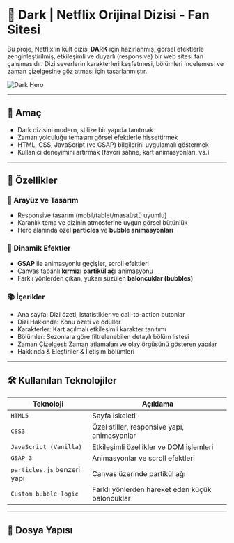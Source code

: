 # 🌌 Dark | Netflix Orijinal Dizisi - Fan Sitesi

Bu proje, Netflix'in kült dizisi **DARK** için hazırlanmış, görsel efektlerle zenginleştirilmiş, etkileşimli ve duyarlı (responsive) bir web sitesi fan çalışmasıdır. Dizi severlerin karakterleri keşfetmesi, bölümleri incelemesi ve zaman çizelgesine göz atması için tasarlanmıştır.

![Dark Hero](https://dark.netflix.io/share/global.png)

---

## 🎯 Amaç

- Dark dizisini modern, stilize bir yapıda tanıtmak
- Zaman yolculuğu temasını görsel efektlerle hissettirmek
- HTML, CSS, JavaScript (ve GSAP) bilgilerini uygulamalı göstermek
- Kullanıcı deneyimini artırmak (favori sahne, kart animasyonları, vs.)

---

## 🚀 Özellikler

### 🎨 Arayüz ve Tasarım
- Responsive tasarım (mobil/tablet/masaüstü uyumlu)
- Karanlık tema ve dizinin atmosferine uygun görsel bütünlük
- Hero alanında özel **particles** ve **bubble animasyonları**

### 🔮 Dinamik Efektler
- **GSAP** ile animasyonlu geçişler, scroll efektleri
- Canvas tabanlı **kırmızı partikül ağı** animasyonu
- Farklı yönlerden çıkan, yukarı süzülen **baloncuklar (bubbles)**

### 📚 İçerikler
- Ana sayfa: Dizi özeti, istatistikler ve call-to-action butonlar
- Dizi Hakkında: Konu özeti ve ödüller
- Karakterler: Kart açılmalı etkileşimli karakter tanıtımı
- Bölümler: Sezonlara göre filtrelenebilen detaylı bölüm listesi
- Zaman Çizelgesi: Zaman atlamaları ve olay örgüsünü gösteren yapılar
- Hakkında & Eleştiriler & İletişim bölümleri

---

## 🛠️ Kullanılan Teknolojiler

| Teknoloji | Açıklama |
|----------|----------|
| `HTML5` | Sayfa iskeleti |
| `CSS3` | Özel stiller, responsive yapı, animasyonlar |
| `JavaScript (Vanilla)` | Etkileşimli özellikler ve DOM işlemleri |
| `GSAP 3` | Animasyonlar ve scroll efektleri |
| `particles.js` benzeri yapı | Canvas üzerinde partikül ağı |
| `Custom bubble logic` | Farklı yönlerden hareket eden küçük baloncuklar |

---

## 📂 Dosya Yapısı

